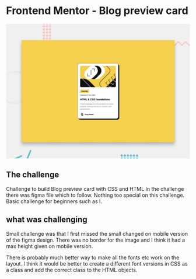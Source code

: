 # Frontend Mentor - Blog preview card

![Design preview for the Blog preview card coding challenge](./preview.jpg)


## The challenge

Challenge to build Blog preview card with CSS and HTML
In the challenge there was figma file which to follow. 
Nothing too special on this challenge. Basic challenge for beginners such as I.

## what was challenging

Small challenge was that I first missed the small changed on mobile version of the figma design. There was no border for the image and I think it had a max height given on mobile version.

There is probably much better way to make all the fonts etc work on the layout. I think it would be better to create a different font versions in CSS as a class and add the correct class to the HTML objects.